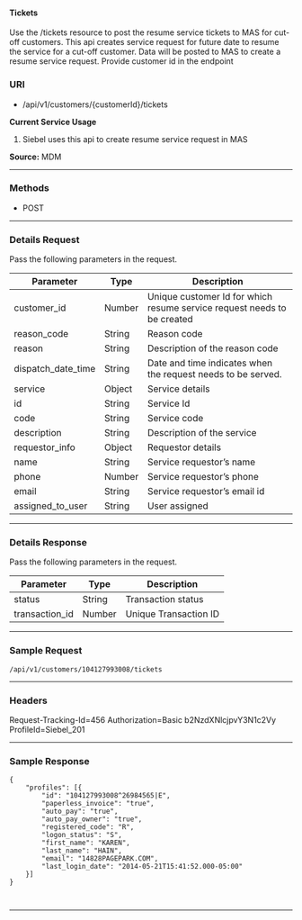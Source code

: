 <link href="markdown.css" rel="stylesheet"></link>

<h4> Tickets </h4>

Use the /tickets resource to post the resume service tickets to MAS for cut-off customers. This api creates service request for future date to resume the service for a cut-off customer. Data will be posted to MAS to create a resume service request. Provide customer id in the endpoint


### **URI**

- /api/v1/customers/{customerId}/tickets

**Current Service Usage**

1.	Siebel uses this api to create resume service request in MAS

  **Source:** MDM

---

### **Methods**
- POST

---

### **Details Request**
Pass the following parameters in the request.

| Parameter    |Type | Description                              |
| -------------	|----------------|-----------------------------------------------------------------|
|	customer_id	|	Number	|	Unique customer Id for which resume service request needs to be created	|
|	reason_code	|	String	|	Reason code	|
|	reason	|	String	|	Description of the reason code	|
|	dispatch_date_time	|	String	|	Date and time indicates when the request needs to be served.	|
|	service	|	Object	|	Service details	|
|	id	|	String	|	Service Id	|
|	code	|	String	|	Service code	|
|	description	|	String	|	Description of the service	|
|	requestor_info	|	Object	|	Requestor details	|
|	name	|	String	|	Service requestor’s name	|
|	phone	|	Number	|	Service requestor’s phone	|
|	email	|	String	|	Service requestor’s email id	|
|	assigned_to_user	|	String	|	User assigned	|

---

### **Details Response**
Pass the following parameters in the request.

| Parameter    |Type | Description                              |
| -------------	|----------------|-----------------------------------------------------------------|
|	status	|	String	|	Transaction status	|
|	transaction_id	|	Number	|	Unique Transaction ID	|

---

### **Sample Request**
```
/api/v1/customers/104127993008/tickets

```

---
### **Headers**

Request-Tracking-Id=456
Authorization=Basic b2NzdXNlcjpvY3N1c2Vy
ProfileId=Siebel_201

---

### **Sample Response**

```
{
	"profiles": [{
		"id": "104127993008^26984565|E",
		"paperless_invoice": "true",
		"auto_pay": "true",
		"auto_pay_owner": "true",
		"registered_code": "R",
		"logon_status": "S",
		"first_name": "KAREN",
		"last_name": "HAIN",
		"email": "14828PAGEPARK.COM",
		"last_login_date": "2014-05-21T15:41:52.000-05:00"
	}]
}



```

---
